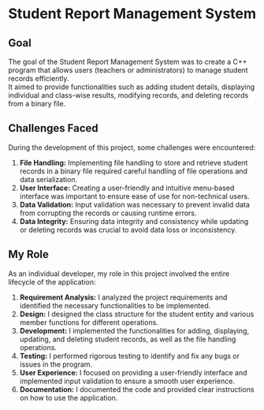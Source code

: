 # Student Report Management System

## Goal
The goal of the Student Report Management System was to create a C++ program that allows users (teachers or administrators) to manage student records efficiently. \
It aimed to provide functionalities such as adding student details, displaying individual and class-wise results, modifying records, and deleting records from a binary file.

## Challenges Faced
During the development of this project, some challenges were encountered:
1. **File Handling:** Implementing file handling to store and retrieve student records in a binary file required careful handling of file operations and data serialization.
2. **User Interface:** Creating a user-friendly and intuitive menu-based interface was important to ensure ease of use for non-technical users.
3. **Data Validation:** Input validation was necessary to prevent invalid data from corrupting the records or causing runtime errors.
4. **Data Integrity:** Ensuring data integrity and consistency while updating or deleting records was crucial to avoid data loss or inconsistency.

## My Role
As an individual developer, my role in this project involved the entire lifecycle of the application:
1. **Requirement Analysis:** I analyzed the project requirements and identified the necessary functionalities to be implemented.
2. **Design:** I designed the class structure for the student entity and various member functions for different operations.
3. **Development:** I implemented the functionalities for adding, displaying, updating, and deleting student records, as well as the file handling operations.
4. **Testing:** I performed rigorous testing to identify and fix any bugs or issues in the program.
5. **User Experience:** I focused on providing a user-friendly interface and implemented input validation to ensure a smooth user experience.
6. **Documentation:** I documented the code and provided clear instructions on how to use the application.

